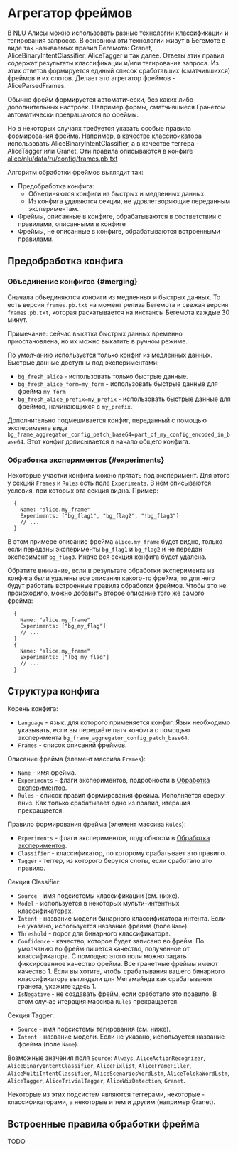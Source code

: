 # Агрегатор фреймов

В NLU Алисы можно использовать разные технологии классификации и тегирования запросов.
В основном эти технологии живут в Бегемоте в виде так называемых правил Бегемота:
Granet, AliceBinaryIntentClassifier, AliceTagger и так далее. Ответы этих правил содержат
результаты классификации и/или тегирования запроса. Из этих ответов формируется единый
список сработавших (сматчившихся) фреймов и их слотов. Делает это агрегатор фреймов -
AliceParsedFrames.

Обычно фрейм формируется автоматически, без каких либо дополнительных настроек.
Например формы, сматчившиеся Гранетом автоматически превращаются во фреймы.

Но в некоторых случаях требуется указать особые правила формирования фрейма.
Например, в качестве классификатора использовать AliceBinaryIntentClassifier,
а в качестве теггера - AliceTagger или Granet. Эти правила описываются в конфиге
[alice/nlu/data/ru/config/frames.pb.txt](https://a.yandex-team.ru/arc/trunk/arcadia/alice/nlu/data/ru/config/frames.pb.txt)

Алгоритм обработки фреймов выглядит так:
- Предобработка конфига:
  - Объединяются конфиги из быстрых и медленных данных.
  - Из конфига удаляются секции, не удовлетворяющие переданным экспериментам.
- Фреймы, описанные в конфиге, обрабатываются в соответствии с правилами, описанными в конфиге
- Фреймы, не описанные в конфиге, обрабатываются встроенными правилами.

## Предобработка конфига

### Объединение конфигов {#merging}

Сначала объединяются конфиги из медленных и быстрых данных. То есть версия `frames.pb.txt` на момент
релиза Бегемота и свежая версия `frames.pb.txt`, которая раскатывается на инстансы Бегемота каждые 30 минут.

Примечание: сейчас выкатка быстрых данных временно приостановлена, но их можно выкатить в ручном режиме.

По умолчанию используется только конфиг из медленных данных. Быстрые данные доступны под экспериментами:
- `bg_fresh_alice` - использовать только быстрые данные.
- `bg_fresh_alice_form=my_form` - использовать быстрые данные для фрейма `my_form`
- `bg_fresh_alice_prefix=my_prefix` - использовать быстрые данные для фреймов, начинающихся с `my_prefix`.

Дополнительно подмешивается конфиг, переданный с помощью эксперимента вида
`bg_frame_aggregator_config_patch_base64=part_of_my_config_encoded_in_base64`.
Этот конфиг дописывается в начало общего конфига.

### Обработка экспериментов {#experiments}

Некоторые участки конфига можно прятать под эксперимент. Для этого у секций `Frames` и `Rules`
есть поле `Experiments`. В нём описываются условия, при которых эта секция видна. Пример:

```
  {
    Name: "alice.my_frame"
    Experiments: ["bg_flag1", "bg_flag2", "!bg_flag3"]
    // ...
  }
```

В этом примере описание фрейма `alice.my_frame` будет видно, только если переданы эксперименты
`bg_flag1` и `bg_flag2` и не передан эксперимент `bg_flag3`. Иначе вся секция конфига будет удалена.

Обратите внимание, если в результате обработки эксперимента из конфига были удалены все описания
какого-то фрейма, то для него будут работать встроенные правила обработки фреймов. Чтобы это
не происходило, можно добавить второе описание того же самого фрейма:

```
  {
    Name: "alice.my_frame"
    Experiments: ["bg_my_flag"]
    // ...
  }
  {
    Name: "alice.my_frame"
    Experiments: ["!bg_my_flag"]
    // ...
  }
```

## Структура конфига

Корень конфига:
- `Language` - язык, для которого применяется конфиг. Язык необходимо указывать, если вы передаёте
  патч конфига с помощью эксперимента `bg_frame_aggregator_config_patch_base64`.
- `Frames` - список описаний фреймов.

Описание фрейма (элемент массива `Frames`):
- `Name` - имя фрейма.
- `Experiments` - флаги экспериментов, подробности в [Обработка экспериментов](#experiments).
- `Rules` - список правил формирования фрейма. Исполняется сверху вниз. Как только срабатывает
  одно из правил, итерация прекращается.

Правило формирования фрейма (элемент массива `Rules`):
- `Experiments` - флаги экспериментов, подробности в [Обработка экспериментов](#experiments).
- `Classifier` - классификатор, по которому срабатывает это правило.
- `Tagger` - теггер, из которого берутся слоты, если сработало это правило.

Секция Classifier:
- `Source` - имя подсистемы классификации (см. ниже).
- `Model` - используется в некоторых мульти-интентных классификаторах.
- `Intent` - название модели бинарного классификатора интента. Если не указано, используется название
  фрейма (поле `Name`).
- `Threshold` - порог для бинарного классификатора.
- `Confidence` - качество, которое будет записано во фрейм. По умолчанию во фрейм пишется качество,
  полученное от классификатора. С помощью этого поля можно задать фиксированное качество фрейма.
  Все гранетные фреймы имеют качество 1. Если вы хотите, чтобы срабатывания вашего бинарного классификатора
  выглядели для Мегамайнда как срабатывания гранета, укажите здесь 1.
- `IsNegative` - не создавать фрейм, если сработало это правило. В этом случае итерация массива `Rules`
  прекращается.

Секция Tagger:
- `Source` - имя подсистемы тегирования (см. ниже).
- `Intent` - название модели. Если не указано, используется название фрейма (поле `Name`).

Возможные значения поля `Source`: `Always`, `AliceActionRecognizer`,  `AliceBinaryIntentClassifier`,
`AliceFixlist`, `AliceFrameFiller`, `AliceMultiIntentClassifier`, `AliceScenariosWordLstm`,
`AliceTolokaWordLstm`, `AliceTagger`, `AliceTrivialTagger`, `AliceWizDetection`, `Granet`.

Некоторые из этих подсистем являются теггерами, некоторые - классификаторами, а некоторые и тем и другим
(например Granet).

## Встроенные правила обработки фрейма

TODO
